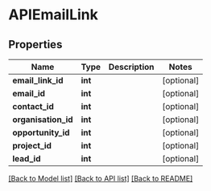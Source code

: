 # APIEmailLink

## Properties
Name | Type | Description | Notes
------------ | ------------- | ------------- | -------------
**email_link_id** | **int** |  | [optional] 
**email_id** | **int** |  | [optional] 
**contact_id** | **int** |  | [optional] 
**organisation_id** | **int** |  | [optional] 
**opportunity_id** | **int** |  | [optional] 
**project_id** | **int** |  | [optional] 
**lead_id** | **int** |  | [optional] 

[[Back to Model list]](../README.md#documentation-for-models) [[Back to API list]](../README.md#documentation-for-api-endpoints) [[Back to README]](../README.md)


